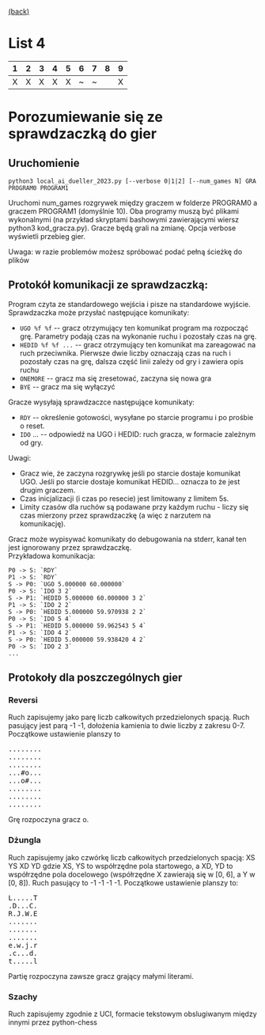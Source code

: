 [(back)](../)
# List 4
| 1 | 2 | 3 | 4 | 5 | 6 | 7 | 8 | 9 |
|---|---|---|---|---|---|---|---|---|
| X | X | X | X | X | ~ | ~ |   | X |

# Porozumiewanie się ze sprawdzaczką do gier
## Uruchomienie
```
python3 local_ai_dueller_2023.py [--verbose 0|1|2] [--num_games N] GRA PROGRAM0 PROGRAM1
``` 

Uruchomi num_games rozgrywek między graczem w folderze PROGRAM0 a graczem PROGRAM1 (domyślnie 10). Oba programy muszą być plikami wykonalnymi (na przykład skryptami bashowymi zawierającymi wiersz python3 kod_gracza.py). Gracze będą grali na zmianę. Opcja verbose wyświetli przebieg gier.

Uwaga: w razie problemów możesz spróbować podać pełną ścieżkę do plików

## Protokół komunikacji ze sprawdzaczką:
Program czyta ze standardowego wejścia i pisze na standardowe wyjście.\
Sprawdzaczka może przysłać następujące komunikaty:
* `UGO %f %f` -- gracz otrzymujący ten komunikat program ma rozpocząć grę. Parametry podają czas na wykonanie ruchu i pozostały czas na grę.
* `HEDID %f %f ...` -- gracz otrzymujący ten komunikat ma zareagować na ruch przeciwnika. Pierwsze dwie liczby oznaczają czas na ruch i pozostały czas na grę, dalsza część linii zależy od gry i zawiera opis ruchu
* `ONEMORE` -- gracz ma się zresetować, zaczyna się nowa gra
* `BYE` -- gracz ma się wyłączyć

Gracze wysyłają sprawdzaczce następujące komunikaty:

* `RDY` -- określenie gotowości, wysyłane po starcie programu i po prośbie o reset.
* `IDO` ... -- odpowiedź na UGO i HEDID: ruch gracza, w formacie zależnym od gry.

Uwagi:
* Gracz wie, że zaczyna rozgrywkę jeśli po starcie dostaje komunikat UGO. Jeśli po starcie dostaje komunikat HEDID... oznacza to że jest drugim graczem.
* Czas inicjalizacji (i czas po resecie) jest limitowany z limitem 5s.
* Limity czasów dla ruchów są podawane przy każdym ruchu - liczy się czas mierzony przez sprawdzaczkę (a więc z narzutem na komunikację).

Gracz może wypisywać komunikaty do debugowania na stderr, kanał ten jest ignorowany przez sprawdzaczkę.\
Przykładowa komunikacja:
```
P0 -> S: `RDY`
P1 -> S: `RDY`
S -> P0: `UGO 5.000000 60.000000`
P0 -> S: `IDO 3 2`
S -> P1: `HEDID 5.000000 60.000000 3 2`
P1 -> S: `IDO 2 2`
S -> P0: `HEDID 5.000000 59.970938 2 2`
P0 -> S: `IDO 5 4`
S -> P1: `HEDID 5.000000 59.962543 5 4`
P1 -> S: `IDO 4 2`
S -> P0: `HEDID 5.000000 59.938420 4 2`
P0 -> S: `IDO 2 3`
...
```
## Protokoły dla poszczególnych gier
### Reversi
Ruch zapisujemy jako parę liczb całkowitych przedzielonych spacją. Ruch pasujący jest parą -1 -1, dołożenia kamienia to dwie liczby z zakresu 0-7. Początkowe ustawienie planszy to
<pre>
........
........
........
...#o...
...o#...
........
........
........
</pre>
Grę rozpoczyna gracz o.

### Dżungla
Ruch zapisujemy jako czwórkę liczb całkowitych przedzielonych spacją: XS YS XD YD gdzie XS, YS to współrzędne pola startowego, a XD, YD to współrzędne pola docelowego (współrzędne X zawierają się w [0, 6], a Y w [0, 8]). Ruch pasujący to -1 -1 -1 -1. Początkowe ustawienie planszy to:
<pre>
L.....T
.D...C.
R.J.W.E
.......
.......
.......
e.w.j.r
.c...d.
t.....l
</pre>
Partię rozpoczyna zawsze gracz grający małymi literami.

### Szachy
Ruch zapisujemy zgodnie z UCI, formacie tekstowym obslugiwanym między innymi przez python-chess
